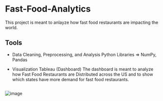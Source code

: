 # Fast-Food-Analytics

This project is meant to anlayze how fast food restaurants are impacting the world.  

## Tools
- Data Cleaning, Preprocessing, and Analysis
Python
Libraries => NumPy, Pandas

- Visualization
Tableau (Dashboard)
The dashboard is meant to analyze how Fast Food Restaurants are Distributed across the US and to show which states have more demand for fast food restaurants.
## 
![image](https://user-images.githubusercontent.com/70727091/127058599-411f5bfb-687d-4180-8a1c-7bcccc48853b.png)
